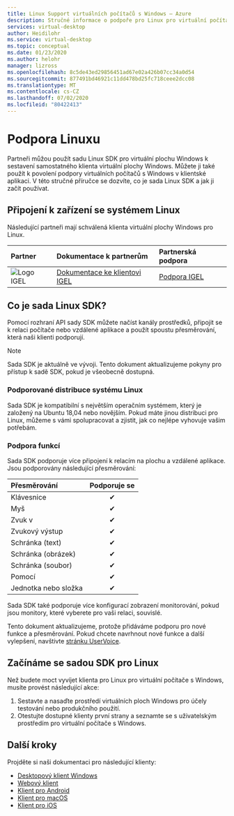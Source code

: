 ```yaml
---
title: Linux Support virtuálních počítačů s Windows – Azure
description: Stručné informace o podpoře pro Linux pro virtuální počítače s Windows
services: virtual-desktop
author: Heidilohr
ms.service: virtual-desktop
ms.topic: conceptual
ms.date: 01/23/2020
ms.author: helohr
manager: lizross
ms.openlocfilehash: 8c5de43ed29856451ad67e02a426b07cc34a0d54
ms.sourcegitcommit: 877491bd46921c11dd478bd25fc718ceee2dcc08
ms.translationtype: MT
ms.contentlocale: cs-CZ
ms.lasthandoff: 07/02/2020
ms.locfileid: "80422413"
---
```

# <a name="linux-support"></a>Podpora Linuxu

Partneři můžou použít sadu Linux SDK pro virtuální plochu Windows k sestavení samostatného klienta virtuální plochy Windows. Můžete ji také použít k povolení podpory virtuálních počítačů s Windows v klientské aplikaci. V této stručné příručce se dozvíte, co je sada Linux SDK a jak ji začít používat.

## <a name="connect-with-your-linux-device"></a>Připojení k zařízení se systémem Linux

Následující partneři mají schválená klienta virtuální plochy Windows pro Linux.

|Partner|Dokumentace k partnerům|Partnerská podpora|
|:------|:--------------------|:--------------|
|![Logo IGEL](./media/partners/igel.png)|[Dokumentace ke klientovi IGEL](https://www.igel.com/igel-solution-family/windows-virtual-desktop/)|[Podpora IGEL](https://www.igel.com/support/)|

## <a name="what-is-the-linux-sdk"></a>Co je sada Linux SDK?

Pomocí rozhraní API sady SDK můžete načíst kanály prostředků, připojit se k relaci počítače nebo vzdálené aplikace a použít spoustu přesměrování, která naši klienti podporují.

> [!NOTE]
> Sada SDK je aktuálně ve vývoji. Tento dokument aktualizujeme pokyny pro přístup k sadě SDK, pokud je všeobecně dostupná.

### <a name="supported-linux-distributions"></a>Podporované distribuce systému Linux

Sada SDK je kompatibilní s největším operačním systémem, který je založený na Ubuntu 18,04 nebo novějším. Pokud máte jinou distribuci pro Linux, můžeme s vámi spolupracovat a zjistit, jak co nejlépe vyhovuje vašim potřebám.

### <a name="feature-support"></a>Podpora funkcí

Sada SDK podporuje více připojení k relacím na plochu a vzdálené aplikace. Jsou podporovány následující přesměrování:

| Přesměrování       | Podporuje se |
| :---------------- | :-------: |
| Klávesnice          | &#10004;  |
| Myš             | &#10004;  |
| Zvuk v          | &#10004;  |
| Zvukový výstup         | &#10004;  |
| Schránka (text)  | &#10004;  |
| Schránka (obrázek) | &#10004;  |
| Schránka (soubor)  | &#10004;  |
| Pomocí         | &#10004;  |
| Jednotka nebo složka      | &#10004;  |

Sada SDK také podporuje více konfigurací zobrazení monitorování, pokud jsou monitory, které vyberete pro vaši relaci, souvislé.

Tento dokument aktualizujeme, protože přidáváme podporu pro nové funkce a přesměrování. Pokud chcete navrhnout nové funkce a další vylepšení, navštivte [stránku UserVoice](https://go.microsoft.com/fwlink/?linkid=2116523).

## <a name="get-started-with-the-linux-sdk"></a>Začínáme se sadou SDK pro Linux

Než budete moct vyvíjet klienta pro Linux pro virtuální počítače s Windows, musíte provést následující akce:

1. Sestavte a nasaďte prostředí virtuálních ploch Windows pro účely testování nebo produkčního použití.
2. Otestujte dostupné klienty první strany a seznamte se s uživatelským prostředím pro virtuální počítače s Windows.

## <a name="next-steps"></a>Další kroky

Projděte si naši dokumentaci pro následující klienty:

- [Desktopový klient Windows](connect-windows-7-and-10.md)
- [Webový klient](connect-web.md)
- [Klient pro Android](connect-android.md)
- [Klient pro macOS](connect-macos.md)
- [Klient pro iOS](connect-ios.md)
